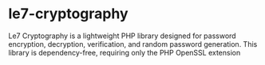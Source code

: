 # le7-cryptography
Le7 Cryptography is a lightweight PHP library designed for password encryption, decryption, verification, and random password generation. This library is dependency-free, requiring only the PHP OpenSSL extension
